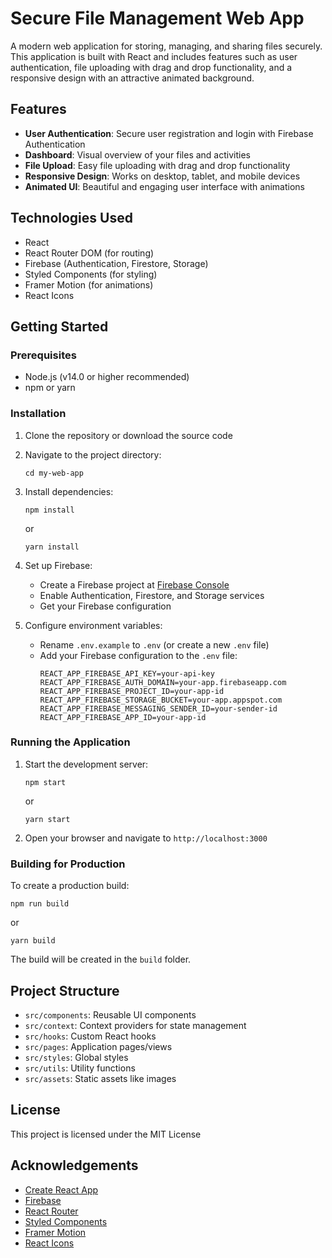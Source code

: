 # Secure File Management Web App

A modern web application for storing, managing, and sharing files securely. This application is built with React and includes features such as user authentication, file uploading with drag and drop functionality, and a responsive design with an attractive animated background.

## Features

- **User Authentication**: Secure user registration and login with Firebase Authentication
- **Dashboard**: Visual overview of your files and activities
- **File Upload**: Easy file uploading with drag and drop functionality
- **Responsive Design**: Works on desktop, tablet, and mobile devices
- **Animated UI**: Beautiful and engaging user interface with animations

## Technologies Used

- React
- React Router DOM (for routing)
- Firebase (Authentication, Firestore, Storage)
- Styled Components (for styling)
- Framer Motion (for animations)
- React Icons

## Getting Started

### Prerequisites

- Node.js (v14.0 or higher recommended)
- npm or yarn

### Installation

1. Clone the repository or download the source code

2. Navigate to the project directory:
   ```
   cd my-web-app
   ```

3. Install dependencies:
   ```
   npm install
   ```
   or
   ```
   yarn install
   ```

4. Set up Firebase:
   - Create a Firebase project at [Firebase Console](https://console.firebase.google.com/)
   - Enable Authentication, Firestore, and Storage services
   - Get your Firebase configuration

5. Configure environment variables:
   - Rename `.env.example` to `.env` (or create a new `.env` file)
   - Add your Firebase configuration to the `.env` file:
     ```
     REACT_APP_FIREBASE_API_KEY=your-api-key
     REACT_APP_FIREBASE_AUTH_DOMAIN=your-app.firebaseapp.com
     REACT_APP_FIREBASE_PROJECT_ID=your-app-id
     REACT_APP_FIREBASE_STORAGE_BUCKET=your-app.appspot.com
     REACT_APP_FIREBASE_MESSAGING_SENDER_ID=your-sender-id
     REACT_APP_FIREBASE_APP_ID=your-app-id
     ```

### Running the Application

1. Start the development server:
   ```
   npm start
   ```
   or
   ```
   yarn start
   ```

2. Open your browser and navigate to `http://localhost:3000`

### Building for Production

To create a production build:
```
npm run build
```
or
```
yarn build
```

The build will be created in the `build` folder.

## Project Structure

- `src/components`: Reusable UI components
- `src/context`: Context providers for state management
- `src/hooks`: Custom React hooks
- `src/pages`: Application pages/views
- `src/styles`: Global styles
- `src/utils`: Utility functions
- `src/assets`: Static assets like images

## License

This project is licensed under the MIT License

## Acknowledgements

- [Create React App](https://create-react-app.dev/)
- [Firebase](https://firebase.google.com/)
- [React Router](https://reactrouter.com/)
- [Styled Components](https://styled-components.com/)
- [Framer Motion](https://www.framer.com/motion/)
- [React Icons](https://react-icons.github.io/react-icons/)
